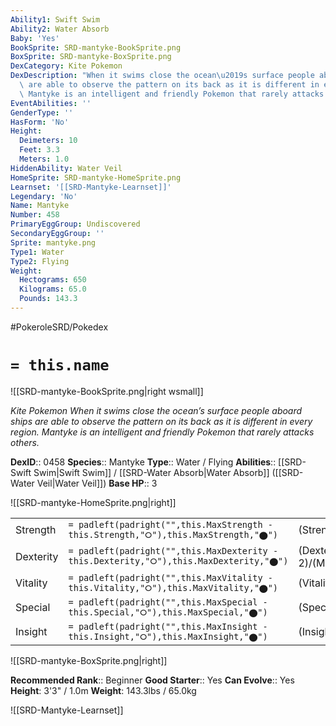 ```yaml
---
Ability1: Swift Swim
Ability2: Water Absorb
Baby: 'Yes'
BookSprite: SRD-mantyke-BookSprite.png
BoxSprite: SRD-mantyke-BoxSprite.png
DexCategory: Kite Pokemon
DexDescription: "When it swims close the ocean\u2019s surface people aboard ships\
  \ are able to observe the pattern on its back as it is different in every region.\
  \ Mantyke is an intelligent and friendly Pokemon that rarely attacks others."
EventAbilities: ''
GenderType: ''
HasForm: 'No'
Height:
  Deimeters: 10
  Feet: 3.3
  Meters: 1.0
HiddenAbility: Water Veil
HomeSprite: SRD-mantyke-HomeSprite.png
Learnset: '[[SRD-Mantyke-Learnset]]'
Legendary: 'No'
Name: Mantyke
Number: 458
PrimaryEggGroup: Undiscovered
SecondaryEggGroup: ''
Sprite: mantyke.png
Type1: Water
Type2: Flying
Weight:
  Hectograms: 650
  Kilograms: 65.0
  Pounds: 143.3
---
```


#PokeroleSRD/Pokedex

# `= this.name`

![[SRD-mantyke-BookSprite.png|right wsmall]]

*Kite Pokemon*
*When it swims close the ocean’s surface people aboard ships are able to observe the pattern on its back as it is different in every region. Mantyke is an intelligent and friendly Pokemon that rarely attacks others.*

**DexID**:: 0458
**Species**:: Mantyke
**Type**:: Water / Flying
**Abilities**:: [[SRD-Swift Swim|Swift Swim]] / [[SRD-Water Absorb|Water Absorb]] ([[SRD-Water Veil|Water Veil]])
**Base HP**:: 3

![[SRD-mantyke-HomeSprite.png|right]]

|           |                                                                                        |                                          |
| --------- | -------------------------------------------------------------------------------------- | ---------------------------------------- |
| Strength  | `= padleft(padright("",this.MaxStrength - this.Strength,"⭘"),this.MaxStrength,"⬤")`    | (Strength::1)/(MaxStrength::3)   |
| Dexterity | `= padleft(padright("",this.MaxDexterity - this.Dexterity,"⭘"),this.MaxDexterity,"⬤")` | (Dexterity:: 2)/(MaxDexterity::4) |
| Vitality  | `= padleft(padright("",this.MaxVitality - this.Vitality,"⭘"),this.MaxVitality,"⬤")`    | (Vitality::2)/(MaxVitality::4)   |
| Special   | `= padleft(padright("",this.MaxSpecial - this.Special,"⭘"),this.MaxSpecial,"⬤")`       | (Special::1)/(MaxSpecial::3)     |
| Insight   | `= padleft(padright("",this.MaxInsight - this.Insight,"⭘"),this.MaxInsight,"⬤")`       | (Insight::3)/(MaxInsight::6)     |

![[SRD-mantyke-BoxSprite.png|right]]

**Recommended Rank**:: Beginner
**Good Starter**:: Yes
**Can Evolve**:: Yes
**Height**: 3'3" / 1.0m
**Weight**: 143.3lbs / 65.0kg

![[SRD-Mantyke-Learnset]]